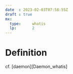 ```yaml
---
date  : 2023-02-03T07:58:55Z
draft : true
mx:  
  type:     whatis
  lp:       2
---
```





# Definition
cf. [daemon][Daemon_whatis]

